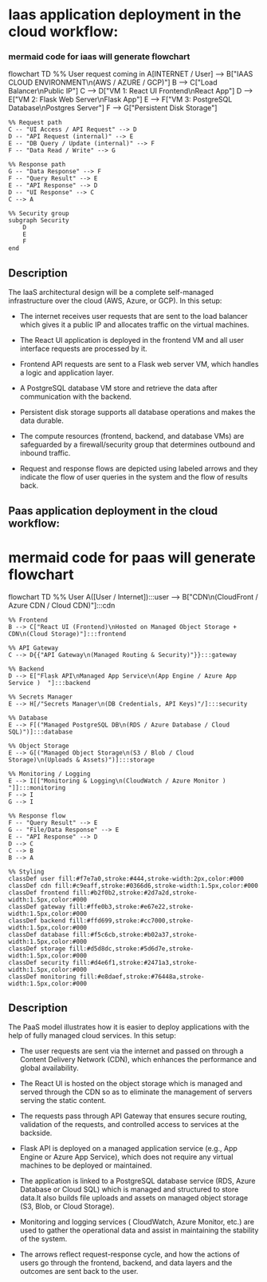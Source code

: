 # Iaas application deployment in the cloud workflow: 


### mermaid code for iaas will generate flowchart 
flowchart TD
    %% User request coming in
    A[INTERNET / User] --> B["IAAS CLOUD ENVIRONMENT\n(AWS / AZURE / GCP)"]
    B --> C["Load Balancer\nPublic IP"]
    C --> D["VM 1: React UI Frontend\nReact App"]
    D --> E["VM 2: Flask Web Server\nFlask App"]
    E --> F["VM 3: PostgreSQL Database\nPostgres Server"]
    F --> G["Persistent Disk Storage"]

    %% Request path
    C -- "UI Access / API Request" --> D
    D -- "API Request (internal)" --> E
    E -- "DB Query / Update (internal)" --> F
    F -- "Data Read / Write" --> G

    %% Response path
    G -- "Data Response" --> F
    F -- "Query Result" --> E
    E -- "API Response" --> D
    D -- "UI Response" --> C
    C --> A

    %% Security group
    subgraph Security
        D
        E
        F
    end



## Description

The IaaS architectural design will be a complete self-managed infrastructure over the cloud (AWS, Azure, or GCP). In this setup:

- The internet receives user requests that are sent to the load balancer which gives it a public IP and allocates traffic on the virtual machines.

- The React UI application is deployed in the frontend VM and all user interface requests are processed by it.

- Frontend API requests are sent to a Flask web server VM, which handles a logic and application layer.

- A PostgreSQL database VM store and retrieve the data after communication with the backend.

- Persistent disk storage supports all database operations and makes the data durable.

- The compute resources (frontend, backend, and database VMs) are safeguarded by a firewall/security group that determines outbound and inbound traffic.

- Request and response flows are depicted using labeled arrows and they indicate the flow of user queries in the system and the flow of results back.

## Paas application deployment in the cloud workflow: 
 


# mermaid code for paas will generate flowchart  

flowchart TD
    %% User
    A([User / Internet]):::user --> B["CDN\n(CloudFront / Azure CDN / Cloud CDN)"]:::cdn

    %% Frontend
    B --> C["React UI (Frontend)\nHosted on Managed Object Storage + CDN\n(Cloud Storage)"]:::frontend

    %% API Gateway
    C --> D{{"API Gateway\n(Managed Routing & Security)"}}:::gateway

    %% Backend
    D --> E["Flask API\nManaged App Service\n(App Engine / Azure App Service )  "]:::backend

    %% Secrets Manager
    E --> H[/"Secrets Manager\n(DB Credentials, API Keys)"/]:::security

    %% Database
    E --> F[("Managed PostgreSQL DB\n(RDS / Azure Database / Cloud SQL)")]:::database

    %% Object Storage
    E --> G[("Managed Object Storage\n(S3 / Blob / Cloud Storage)\n(Uploads & Assets)")]:::storage

    %% Monitoring / Logging
    E --> I[["Monitoring & Logging\n(CloudWatch / Azure Monitor ) "]]:::monitoring
    F --> I
    G --> I

    %% Response flow
    F -- "Query Result" --> E
    G -- "File/Data Response" --> E
    E -- "API Response" --> D
    D --> C
    C --> B
    B --> A

    %% Styling
    classDef user fill:#f7e7a0,stroke:#444,stroke-width:2px,color:#000
    classDef cdn fill:#c9eaff,stroke:#0366d6,stroke-width:1.5px,color:#000
    classDef frontend fill:#b2f0b2,stroke:#2d7a2d,stroke-width:1.5px,color:#000
    classDef gateway fill:#ffe0b3,stroke:#e67e22,stroke-width:1.5px,color:#000
    classDef backend fill:#ffd699,stroke:#cc7000,stroke-width:1.5px,color:#000
    classDef database fill:#f5c6cb,stroke:#b02a37,stroke-width:1.5px,color:#000
    classDef storage fill:#d5d8dc,stroke:#5d6d7e,stroke-width:1.5px,color:#000
    classDef security fill:#d4e6f1,stroke:#2471a3,stroke-width:1.5px,color:#000
    classDef monitoring fill:#e8daef,stroke:#76448a,stroke-width:1.5px,color:#000


## Description

The PaaS model illustrates how it is easier to deploy applications with the help of fully managed cloud services. In this setup:

- The user requests are sent via the internet and passed on through a Content Delivery Network (CDN), which enhances the performance and global availability.

- The React UI is hosted on the object storage which is managed and served through the CDN so as to eliminate the management of servers serving the static content.

- The requests pass through API Gateway that ensures secure routing, validation of the requests, and controlled access to services at the backside.

- Flask API is deployed on a managed application service (e.g., App Engine or Azure App Service), which does not require any virtual machines to be deployed or maintained.


- The application is linked to a PostgreSQL database service (RDS, Azure Database or Cloud SQL) which is managed and structured to store data.It also builds file uploads and assets on managed object storage (S3, Blob, or Cloud Storage).



- Monitoring and logging services ( CloudWatch, Azure Monitor, etc.) are used to gather the operational data and assist in maintaining the stability of the system.

- The arrows reflect request-response cycle, and how the actions of users go through the frontend, backend, and data layers and the outcomes are sent back to the user.

